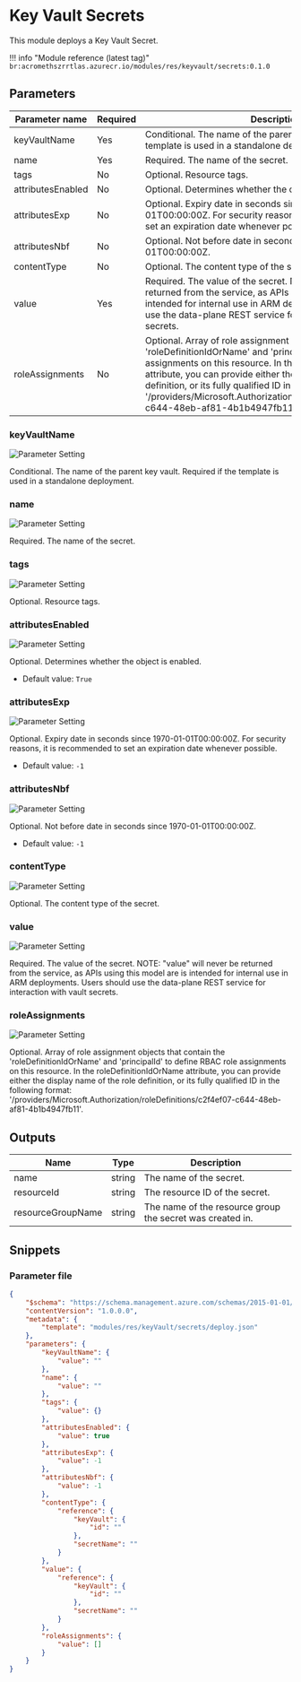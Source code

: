 # Key Vault Secrets

This module deploys a Key Vault Secret.

!!! info "Module reference (latest tag)"
    ```
    br:acromethszrrtlas.azurecr.io/modules/res/keyvault/secrets:0.1.0
    ```

## Parameters

Parameter name | Required | Description
-------------- | -------- | -----------
keyVaultName   | Yes      | Conditional. The name of the parent key vault. Required if the template is used in a standalone deployment.
name           | Yes      | Required. The name of the secret.
tags           | No       | Optional. Resource tags.
attributesEnabled | No       | Optional. Determines whether the object is enabled.
attributesExp  | No       | Optional. Expiry date in seconds since 1970-01-01T00:00:00Z. For security reasons, it is recommended to set an expiration date whenever possible.
attributesNbf  | No       | Optional. Not before date in seconds since 1970-01-01T00:00:00Z.
contentType    | No       | Optional. The content type of the secret.
value          | Yes      | Required. The value of the secret. NOTE: "value" will never be returned from the service, as APIs using this model are is intended for internal use in ARM deployments. Users should use the data-plane REST service for interaction with vault secrets.
roleAssignments | No       | Optional. Array of role assignment objects that contain the 'roleDefinitionIdOrName' and 'principalId' to define RBAC role assignments on this resource. In the roleDefinitionIdOrName attribute, you can provide either the display name of the role definition, or its fully qualified ID in the following format: '/providers/Microsoft.Authorization/roleDefinitions/c2f4ef07-c644-48eb-af81-4b1b4947fb11'.

### keyVaultName

![Parameter Setting](https://img.shields.io/badge/parameter-required-orange?style=flat-square)

Conditional. The name of the parent key vault. Required if the template is used in a standalone deployment.

### name

![Parameter Setting](https://img.shields.io/badge/parameter-required-orange?style=flat-square)

Required. The name of the secret.

### tags

![Parameter Setting](https://img.shields.io/badge/parameter-optional-green?style=flat-square)

Optional. Resource tags.

### attributesEnabled

![Parameter Setting](https://img.shields.io/badge/parameter-optional-green?style=flat-square)

Optional. Determines whether the object is enabled.

- Default value: `True`

### attributesExp

![Parameter Setting](https://img.shields.io/badge/parameter-optional-green?style=flat-square)

Optional. Expiry date in seconds since 1970-01-01T00:00:00Z. For security reasons, it is recommended to set an expiration date whenever possible.

- Default value: `-1`

### attributesNbf

![Parameter Setting](https://img.shields.io/badge/parameter-optional-green?style=flat-square)

Optional. Not before date in seconds since 1970-01-01T00:00:00Z.

- Default value: `-1`

### contentType

![Parameter Setting](https://img.shields.io/badge/parameter-optional-green?style=flat-square)

Optional. The content type of the secret.

### value

![Parameter Setting](https://img.shields.io/badge/parameter-required-orange?style=flat-square)

Required. The value of the secret. NOTE: "value" will never be returned from the service, as APIs using this model are is intended for internal use in ARM deployments. Users should use the data-plane REST service for interaction with vault secrets.

### roleAssignments

![Parameter Setting](https://img.shields.io/badge/parameter-optional-green?style=flat-square)

Optional. Array of role assignment objects that contain the 'roleDefinitionIdOrName' and 'principalId' to define RBAC role assignments on this resource. In the roleDefinitionIdOrName attribute, you can provide either the display name of the role definition, or its fully qualified ID in the following format: '/providers/Microsoft.Authorization/roleDefinitions/c2f4ef07-c644-48eb-af81-4b1b4947fb11'.

## Outputs

Name | Type | Description
---- | ---- | -----------
name | string | The name of the secret.
resourceId | string | The resource ID of the secret.
resourceGroupName | string | The name of the resource group the secret was created in.

## Snippets

### Parameter file

```json
{
    "$schema": "https://schema.management.azure.com/schemas/2015-01-01/deploymentParameters.json#",
    "contentVersion": "1.0.0.0",
    "metadata": {
        "template": "modules/res/keyVault/secrets/deploy.json"
    },
    "parameters": {
        "keyVaultName": {
            "value": ""
        },
        "name": {
            "value": ""
        },
        "tags": {
            "value": {}
        },
        "attributesEnabled": {
            "value": true
        },
        "attributesExp": {
            "value": -1
        },
        "attributesNbf": {
            "value": -1
        },
        "contentType": {
            "reference": {
                "keyVault": {
                    "id": ""
                },
                "secretName": ""
            }
        },
        "value": {
            "reference": {
                "keyVault": {
                    "id": ""
                },
                "secretName": ""
            }
        },
        "roleAssignments": {
            "value": []
        }
    }
}
```


